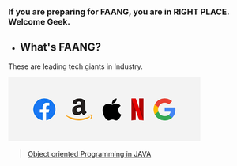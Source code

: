 


### If you are preparing for FAANG, you are in RIGHT PLACE. Welcome Geek.


* ## What's FAANG?

These are leading tech giants in Industry.

![FAANG](faang.png)

> [Object oriented Programming in JAVA](oops/) 
> 